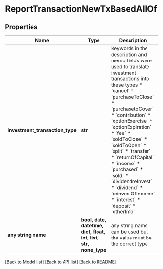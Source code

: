 # ReportTransactionNewTxBasedAllOf


## Properties
Name | Type | Description | Notes
------------ | ------------- | ------------- | -------------
**investment_transaction_type** | **str** | Keywords in the description and memo fields were used to translate investment transactions into these types  * &#x60;cancel&#x60;  * &#x60;purchaseToClose&#x60;  * &#x60;purchasetoCover&#x60;  * &#x60;contribution&#x60;  * &#x60;optionExercise&#x60;  * &#x60;optionExpiration&#x60;  * &#x60;fee&#x60;  * &#x60;soldToClose&#x60;  * &#x60;soldToOpen&#x60;  * &#x60;split&#x60;  * &#x60;transfer&#x60;  * &#x60;returnOfCapital&#x60;  * &#x60;income&#x60;  * &#x60;purchased&#x60;  * &#x60;sold&#x60;  * &#x60;dividendreInvest&#x60;  * &#x60;dividend&#x60;  * &#x60;reinvestOfIncome&#x60;  * &#x60;interest&#x60;  * &#x60;deposit&#x60;  * &#x60;otherInfo&#x60;  | [optional] 
**any string name** | **bool, date, datetime, dict, float, int, list, str, none_type** | any string name can be used but the value must be the correct type | [optional]

[[Back to Model list]](../README.md#documentation-for-models) [[Back to API list]](../README.md#documentation-for-api-endpoints) [[Back to README]](../README.md)


